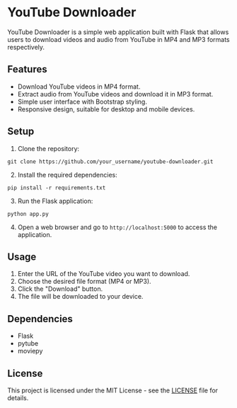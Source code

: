 # YouTube Downloader

YouTube Downloader is a simple web application built with Flask that allows users to download videos and audio from YouTube in MP4 and MP3 formats respectively.

## Features

- Download YouTube videos in MP4 format.
- Extract audio from YouTube videos and download it in MP3 format.
- Simple user interface with Bootstrap styling.
- Responsive design, suitable for desktop and mobile devices.

## Setup

1. Clone the repository:

```
git clone https://github.com/your_username/youtube-downloader.git
```

2. Install the required dependencies:

```
pip install -r requirements.txt
```

3. Run the Flask application:

```
python app.py
```

4. Open a web browser and go to `http://localhost:5000` to access the application.

## Usage

1. Enter the URL of the YouTube video you want to download.
2. Choose the desired file format (MP4 or MP3).
3. Click the "Download" button.
4. The file will be downloaded to your device.

## Dependencies

- Flask
- pytube
- moviepy

## License

This project is licensed under the MIT License - see the [LICENSE](LICENSE) file for details.
